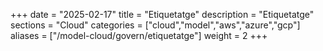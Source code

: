 +++
date        = "2025-02-17"
title       = "Etiquetatge"
description = "Etiquetatge"
sections    = "Cloud"
categories  = ["cloud","model","aws","azure","gcp"]
aliases     = ["/model-cloud/govern/etiquetatge"]
weight      = 2
+++






